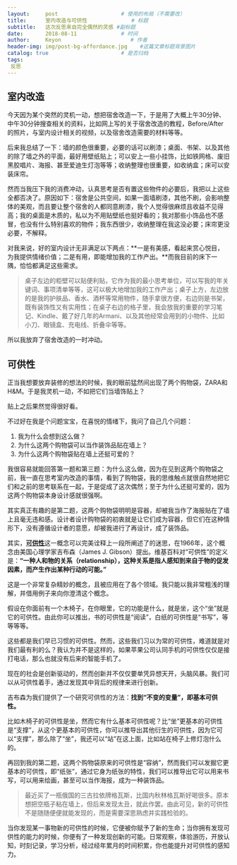 ```yaml
---
layout:     post                    # 使用的布局（不需要改）
title:      室内改造与可供性              # 标题 
subtitle:   这次反思来自完全偶然的灵感 #副标题
date:       2018-08-11              # 时间
author:     Keyon                      # 作者
header-img: img/post-bg-affordance.jpg    #这篇文章标题背景图片
catalog: true                       # 是否归档
tags:
 反思
---
```


## 室内改造
今天因为某个突然的灵机一动，想把宿舍改造一下，于是用了大概上午30分钟、中午30分钟搜查相关的资料，比如网上写的关于宿舍改造的教程，Before/After的照片，与室内设计相关的视频，以及宿舍改造需要的材料等等。

后来我总结了一下：墙的颜色很重要，必要的话可以刷漆；桌面、书架、以及其他的除了墙之外的平面，最好用壁纸贴上；可以安上一些小挂饰，比如铁网格、废旧黑胶唱片、海报、甚至爱迪生灯泡等等；收纳整理也很重要，如收纳盒；床可以安装床帘。

然而当我压下我的消费冲动，认真思考是否有置这些物件的必要后，我把以上这些全都否决了。原因如下：宿舍是公共空间，如果一面墙刷漆，其他不刷，会影响整体的美观，而且要让整个宿舍的人都同意刷漆，我个人觉得很麻烦且收益不见得高；我的桌面是木质的，私以为不用贴壁纸也挺好看的；我对那些小饰品也不感冒，也没有什么特别喜欢的物件；我东西很少，收纳整理在我这没必要；床帘更没必要，不解释。

对我来说，好的室内设计无非满足以下两点：**一是有美感，看起来赏心悦目，为我提供情绪价值；二是有用，即能增加我的工作产出。**而我目前的床下一隅，恰恰都满足这些需求。

> 桌子左边的柜壁可以贴便利贴，它作为我的最小思考单位，可以写我的年关键词、事项清单等等，这可以极大地增加我的工作产出；桌子上方，左边放的是我的护肤品、香水、酒杯等常用物件，随手拿很方便，右边则是书架，既有装饰性又有实用性；在桌子右边的格子里，我会放我的重要的学习笔记、Kindle、戴了好几年的Armani、以及其他经常会用到的小物件、比如小刀、眼镜盒、充电线、折叠伞等等。

所以我放弃了宿舍改造的一时冲动。

## 可供性

正当我想要放弃装修的想法的时候，我的眼前猛然间出现了两个购物袋，ZARA和H&M。于是我灵机一动，不如把它们当墙饰贴上？

贴上之后果然觉得很好看。

不过好在我是个问题宝宝，在喜悦的情绪下，我问了自己几个问题：

1. 我为什么会想到这么做？
2. 为什么这两个购物袋可以当作装饰品贴在墙上？
3. 为什么这两个购物袋贴在墙上还挺可爱的？

我很容易就能回答第一题和第三题：为什么这么做，因为在见到这两个购物袋之前，我一直在思考室内改造的事情，看到了购物袋，我的思维触点就很自然地把它们和之前的思考联系在一起，于是促成了这次偶然；至于为什么还挺可爱的，因为这两个购物袋本身设计感就很强啊。

其实真正有趣的是第二题，这两个购物袋明明是容器，却被我当作了海报贴在了墙上且毫无违和感。设计者设计购物袋的初衷就是让它们成为容器，但它们在这种情形下，没有遵循设计者的意愿，却被我进行了再设计，成了装饰品。

其实，[**可供性**](https://en.wikipedia.org/wiki/Affordance)这一概念可以完美诠释上一段所阐述了的迷思，在1966年，这个概念由美国心理学家吉布森（James J. Gibson）提出。维基百科对“可供性”的定义是：**“一种人和物的关系（relationship），这种关系是指人感知到来自于物的促发因素，而产生作出某种行动的可能。”**

这是一个非常复杂精妙的概念，且被应用在了各个领域。我只能以我非常粗浅的理解，并借用例子来向你澄清这个概念。

假设在你面前有一个木椅子，在你眼里，它的功能是什么，就是坐，这个“坐”就是它的可供性。由此你可以推出，书的可供性是“阅读”，白纸的可供性是“书写”，等等等等。

这些都是我们早已习惯的可供性。然而，这些我们习以为常的可供性，难道就是对我们最有利的么？我认为并不是这样的，如果苹果公司认同手机的可供性仅仅是接打电话，那么也就没有后来的智能手机了。

现在的社会是创新驱动的，然而创新并不仅仅要单凭异想天开，头脑风暴。我们可以从可供性着手，通过发现其中背后的规律来进行创新。

吉布森为我们提供了一个研究可供性的方法：**找到“不变的变量”，即基本可供性。**

比如木椅子的可供性是坐，然而它有什么基本可供性呢？比“坐”更基本的可供性是“支撑”，从这个更基本的可供性，你可以推导出其他衍生的可供性，因为它可以“支撑”，那么除了“坐”，我还可以“站”在这上面，比如站在椅子上修灯泡什么的。

再回到我的第二题，这两个购物袋原来的可供性是“容纳”，然而我们可以发掘它更基本的可供性，即“纸张”，通过它身为纸张的特性，我们可以推导出它可以用来书写，可以用来绘画，甚至可以当作海报，成为一种装饰品。

> 最近买了一瓶俄国的三古拉依牌格瓦斯，比国内秋林格瓦斯好喝很多。原本想把空瓶子粘在墙上，但后来发现太丑，就此作罢。由此可见，新的可供性不是随随便便就能发现的，而是需要深思熟虑并实践检验的。

当你发现某一事物新的可供性的时候，它便被你赋予了新的生命；当你拥有发现可供性的能力的时候，你便有了一种发现创新的可能。日常观察，体验游历，开放认知，时刻记录，学习分析，经过经年累月的时间积累，你也能提升对可供性的感知力。